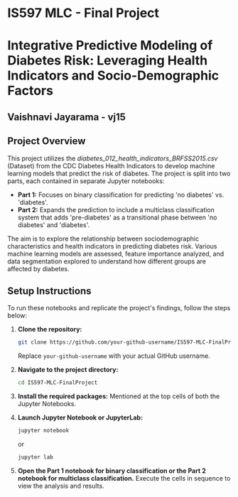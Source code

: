 # IS597 MLC - Final Project

# Integrative Predictive Modeling of Diabetes Risk: Leveraging Health Indicators and Socio-Demographic Factors

## Vaishnavi Jayarama - vj15

## Project Overview
This project utilizes the *diabetes_012_health_indicators_BRFSS2015.csv* (Dataset) from the CDC Diabetes Health Indicators to develop machine learning models that predict the risk of diabetes. The project is split into two parts, each contained in separate Jupyter notebooks:

- **Part 1:** Focuses on binary classification for predicting 'no diabetes' vs. 'diabetes'.
- **Part 2:** Expands the prediction to include a multiclass classification system that adds 'pre-diabetes' as a transitional phase between 'no diabetes' and 'diabetes'.

The aim is to explore the relationship between sociodemographic characteristics and health indicators in predicting diabetes risk. Various machine learning models are assessed, feature importance analyzed, and data segmentation explored to understand how different groups are affected by diabetes.

## Setup Instructions
To run these notebooks and replicate the project's findings, follow the steps below:

1. **Clone the repository:**
   ```bash
   git clone https://github.com/your-github-username/IS597-MLC-FinalProject.git
   ```
   Replace `your-github-username` with your actual GitHub username.

2. **Navigate to the project directory:**
   ```bash
   cd IS597-MLC-FinalProject
   ```

3. **Install the required packages:**
   Mentioned at the top cells of both the Jupyter Notebooks.

4. **Launch Jupyter Notebook or JupyterLab:**
   ```bash
   jupyter notebook
   ```
   or
   ```bash
   jupyter lab
   ```

5. **Open the Part 1 notebook for binary classification or the Part 2 notebook for multiclass classification.**
   Execute the cells in sequence to view the analysis and results.
